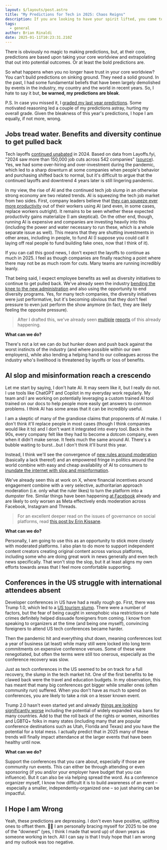 ```yaml
---
layout: $/layouts/post.astro
title: "My Predictions for Tech in 2025: Chaos Reigns"
description: If you are looking to have your spirit lifted, you came to the wrong place because, as I see it, the trend lines almost all point in one depressing direction.
tags:
  - general
author: Brian Rinaldi
date: 2025-01-11T10:23:31.210Z
---
```


There is obviously no magic to making predictions, but, at their core, predictions are based upon taking your core worldview and extrapolating that out into potential outcomes. Or at least the bold predictions are.

So what happens when you no longer have trust in your core worldview? You can't build predictions on sinking ground. They need a solid ground. In the past, I had some fundamental beliefs that have been largely demolished by events in the industry, my country and the world in recent years. So, I hate to say it but, **be warned, my predictions are bleak**.

P.S. In case you missed it, I [graded my last year predictions](https://remotesynthesis.com/blog/reviewing-2024-predictions/). Some motivated reasoning led a couple of my predictions astray, hurting my overall grade. Given the bleakness of this year's predictions, I hope I am equally, if not more, wrong.

## Jobs tread water. Benefits and diversity continue to get pulled back

Tech layoffs [continued unabated](https://www.nerdwallet.com/article/finance/tech-layoffs) in 2024. Based on data from Layoffs.fyi, "2024 saw more than 150,000 job cuts across 542 companies" ([source](https://techcrunch.com/2025/01/08/tech-layoffs-2024-list/?guccounter=2)). Yes, we had some over-hiring and over-investment during the pandemic, which led to a sharp downturn at some companies when people's behavior and purchasing shifted back to normal, but it's difficult to argue that the continued layoffs and downtrend 4 years later is still lingering pandemic.

In my view, the rise of AI and the continued tech job slump in an otherwise strong economy are two related trends. AI is squeezing the tech job market from two sides. First, company leaders believe that [they can squeeze ever more productivity](https://www.salesforceben.com/salesforce-will-hire-no-more-software-engineers-in-2025-says-marc-benioff/) out of their workers using AI (and even, in some cases, replace workers outright). It remains to be seen whether these expected productivity gains materialize (I am skeptical). On the other end, though, running AI is expensive and companies are investing heavily into this (including the power and water necessary to run these, which is a whole separate issue as well). This means that they are shutting investments in other areas, including in people, to fund AI (I suppose you could call it laying off real people to fund building fake ones, now that I think of it).

If you can call this good news, I don't expect the layoffs to continue as much in 2025. I feel as though companies are finally reaching a point where there may not be as much room for cuts. Many teams are running incredibly leanly.

That being said, I expect employee benefits as well as diversity initiatives to continue to get pulled back. We've already seen the industry [bending the knee to the new administration](https://www.theverge.com/2025/1/9/24340039/google-microsoft-trump-inauguration-donation) and also using the opportunity to end diversity programs. Yes, for many tech companies, the diversity initiatives were just performative, but it's becoming obvious that they don't feel pressure to even just perform the show anymore (in fact, they are likely feeling the opposite pressure).

> After I drafted this, we've already seen [multiple](https://www.theverge.com/2025/1/10/24341016/amazon-winding-down-dei-programs) [reports](https://mashable.com/article/meta-ends-dei) of this already happening.

**What can we do?**

There's not a lot we can do but hunker down and push back against the worst instincts of the industry (and where possible within our own employers), while also lending a helping hand to our colleagues across the industry who's livelihood is threatened by layoffs or loss of benefits. 

## AI slop and misinformation reach a crescendo

Let me start by saying, I don't hate AI. It may seem like it, but I really do not. I use tools like ChatGPT and Copilot in my everyday work regularly. My team and I are working on potentially leveraging a custom trained AI tool trained on our docs to help people more easily get answers to common problems. I think AI has some areas that it can be incredibly useful.

I am a skeptic of many of the grandiose claims that proponents of AI make. I don't think it'll replace people in most cases (though I think companies would like it to) and I don't want it integrated into every tool. Back in the 90s, every company felt like they had to become a dotcom company, even when it didn't make sense. It feels much the same around AI. There's a bubble waiting to burst...but I don't think it'll burst this year.

Instead, I think we'll see the convergence of [new rules around moderation](https://www.axios.com/2025/01/09/meta-moderation-transgender-women-hate) (basically a lack thereof) and an empowered fringe in politics around the world combine with easy and cheap availability of AI to consumers to [inundate the internet with slop and misinformation](https://www.theguardian.com/global/commentisfree/2025/jan/08/ai-generated-slop-slowly-killing-internet-nobody-trying-to-stop-it).

We've already seen this at work on X, where financial incentives around engagement combine with a very selective, authoritarian approach moderation (i.e. only what the ruler likes) to turn the platform into a dumpster fire. Similar things have been happening [at Facebook](https://www.rollingstone.com/culture/culture-features/facebook-ai-generated-slop-1235095088/) already and are likely to only worsen as Meta effectively ends moderation across Facebook, Instagram and Threads.

> For an excellent deeper read on the issues of governance on social platforms, read [this post by Erin Kissane](https://www.wrecka.ge/bad-shape/).

**What can we do?**

Personally, I am going to use this as an opportunity to stick more closely with moderated platforms. I also plan to do more to support independent content creators creating original content across various platforms, including some who are doing great work in news generally and even tech news specifically. That won't stop the slop, but it at least aligns my own efforts towards areas that I feel more comfortable supporting.

## Conferences in the US struggle with international attendees absent

Developer conferences in US have had a really rough go. First, there was Trump 1.0, which led to a [US tourism slump](https://www.bbc.com/news/business-42808080). There were a number of factors, but the fear of being caught in xenophobic visa restrictions or hate crimes definitely helped dissuade foreigners from coming. I know from speaking to organizers at the time (and being one myself), convincing foreigners to attend US tech conferences became harder.

Then the pandemic hit and everything shut down, meaning conferences lost a year of business (at least) while many still were locked into long term commitments on expensive conference venues. Some of these were renegotiated, but often the terms were still too onerous, especially as the conference recovery was slow.

Just as tech conferences in the US seemed to be on track for a full recovery, the slump in the tech market hit. One of the first benefits to be clawed back were the travel and education budgets. In my observation, this has meant that many big conferences got bigger while smaller ones (often community run) suffered. When you don't have as much to spend on conferences, you are likely to take a risk on a lesser known event.

Trump 2.0 hasn't even started yet and already [things are looking significantly worse](https://slate.com/news-and-politics/2025/01/laken-riley-act-immigration-bill-trojan-horse.html) including the potential of widely expanded visa bans for many countries. Add to that the roll back of the rights or women, minorities and LGBTQ+ folks in many states (including many that are popular conference destinations such as Utah, Florida and Texas) and you have the potential for a total mess. I actually predict that in 2025 many of these trends will finally impact attendance at the larger events that have been healthy until now.

**What can we do?**

Support the conferences that you care about, especially if those are community run events. This can either be through attending or even sponsoring (if you and/or your employer have budget that you can influence). But it can also be via helping spread the word. As a conference organizer myself, I know how difficult it is to build awareness of an event – especially a smaller, independently-organized one – so just sharing can be impactful.

## I Hope I am Wrong

Yeah, these predictions are depressing. I don't even have positive, uplifting ones to offset them. 🤷‍♂️ I am personally bracing myself for 2025 to be one of the "downest" (yes, I think I made that word up) of down years as someone working in tech. All I can say is that I truly hope that I am wrong and my outlook was too negative.
